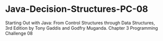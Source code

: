 # Java-Decision-Structures-PC-08
Starting Out with Java: From Control Structures through Data Structures, 3rd Edition by Tony Gaddis and Godfry Muganda.  Chapter 3 Programming Challenge 08
